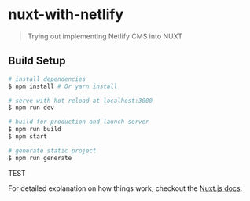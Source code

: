 # nuxt-with-netlify

> Trying out implementing Netlify CMS into NUXT

## Build Setup

``` bash
# install dependencies
$ npm install # Or yarn install

# serve with hot reload at localhost:3000
$ npm run dev

# build for production and launch server
$ npm run build
$ npm start

# generate static project
$ npm run generate
```

TEST

For detailed explanation on how things work, checkout the [Nuxt.js docs](https://github.com/nuxt/nuxt.js).
